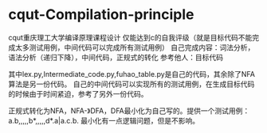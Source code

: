 # cqut-Compilation-principle
cqut重庆理工大学编译原理课程设计
仅能达到c的自我评级（就是目标代码不能完成太多测试用例，中间代码可以完成所有测试用例）
自己完成内容：词法分析，语法分析（递归下降），中间代码，正规式的转化
参考他人：目标代码

其中lex.py,Intermediate_code.py,fuhao_table.py是自己的代码，其余除了NFA算法是另一份代码。
自己的中间代码可以实现所有的测试用例，在生成目标代码的时候由于时间紧迫，参考了另外一份代码。

正规式转化为NFA，NFA-》DFA，DFA最小化为自己写的。提供一个测试用例：a.b,,,,,b*,,,,,d*.a|a.c.b.
最小化有一点逻辑问题，但是不影响。
